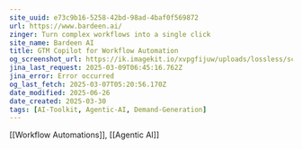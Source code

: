 ```yaml
---
site_uuid: e73c9b16-5258-42bd-98ad-4baf0f569872
url: https://www.bardeen.ai/
zinger: Turn complex workflows into a single click
site_name: Bardeen AI
title: GTM Copilot for Workflow Automation
og_screenshot_url: https://ik.imagekit.io/xvpgfijuw/uploads/lossless/screenshots/20250527_Bardeen_og_screenshot.jpeg
jina_last_request: 2025-03-09T06:45:16.762Z
jina_error: Error occurred
og_last_fetch: 2025-03-07T05:20:56.170Z
date_modified: 2025-06-26
date_created: 2025-03-30
tags: [AI-Toolkit, Agentic-AI, Demand-Generation]
---
```


[[Workflow Automations]], [[Agentic AI]]



